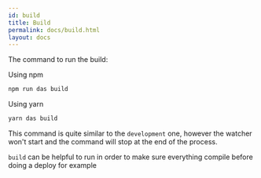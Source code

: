 ```yaml
---
id: build
title: Build
permalink: docs/build.html
layout: docs
---
```


The command to run the build:

Using npm
```sh
npm run das build
```

Using yarn
```sh
yarn das build
```

This command is quite similar to the `development` one, however the watcher won't start
and the command will stop at the end of the process.

`build` can be helpful to run in order to make sure everything compile before doing a deploy
for example
